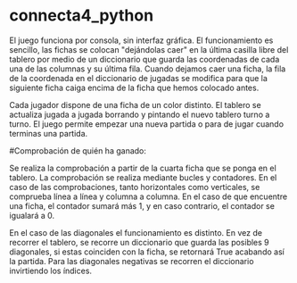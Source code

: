 # connecta4_python

El juego funciona por consola, sin interfaz gráfica. El funcionamiento es sencillo, las fichas se colocan "dejándolas caer" en la última casilla libre del tablero por medio de un diccionario que guarda las coordenadas de cada una de las columnas y su última fila. Cuando dejamos caer una ficha, la fila de la coordenada en el diccionario de jugadas se modifica para que la siguiente ficha caiga encima de la ficha que hemos colocado antes. 

Cada jugador dispone de una ficha de un color distinto. El tablero se actualiza jugada a jugada borrando y pintando el nuevo tablero turno a turno. El juego permite empezar una nueva partida o para de jugar cuando terminas una partida. 

#Comprobación de quién ha ganado:

Se realiza la comprobación a partir de la cuarta ficha que se ponga en el tablero. La comprobación se realiza mediante bucles y contadores. En el caso de las comprobaciones, tanto horizontales como verticales, se comprueba línea a línea y columna a columna. En el caso de que encuentre una ficha, el contador sumará más 1, y en caso contrario, el contador se igualará a 0.

En el caso de las diagonales el funcionamiento es distinto. En vez de recorrer el tablero, se recorre un diccionario que guarda las posibles 9 diagonales, si estas coinciden con la ficha, se retornará True acabando así la partida. Para las diagonales negativas se recorren el diccionario invirtiendo los índices.

